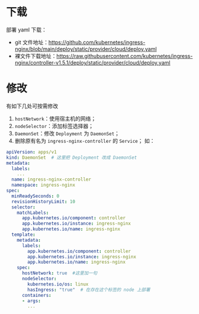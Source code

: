# 下载
部署 yaml 下载：
-  git 文件地址：<https://github.com/kubernetes/ingress-nginx/blob/main/deploy/static/provider/cloud/deploy.yaml>
- 裸文件下载地址：<https://raw.githubusercontent.com/kubernetes/ingress-nginx/controller-v1.5.1/deploy/static/provider/cloud/deploy.yaml>
# 修改
有如下几处可按需修改
1. `hostNetwork`：使用宿主机的网络；
2. `nodeSelector`：添加标签选择器；
3. `DaemonSet`：修改 `Deployment` 为 `DaemonSet`；
4. 删除原有名为 `ingress-nginx-controller` 的 `Service`；
如：
```yaml
apiVersion: apps/v1
kind: DaemonSet  # 这里把 Deployment 改成 DaemonSet
metadata:
  labels:
    ...
  name: ingress-nginx-controller
  namespace: ingress-nginx
spec:
  minReadySeconds: 0
  revisionHistoryLimit: 10
  selector:
    matchLabels:
      app.kubernetes.io/component: controller
      app.kubernetes.io/instance: ingress-nginx
      app.kubernetes.io/name: ingress-nginx
  template:
    metadata:
      labels:
        app.kubernetes.io/component: controller
        app.kubernetes.io/instance: ingress-nginx
        app.kubernetes.io/name: ingress-nginx
    spec:
      hostNetwork: true  #这里加一句
      nodeSelector:
        kubernetes.io/os: linux
        hasIngress: "true"  # 在存在这个标签的 node 上部署
      containers:
      - args:
        ...
```